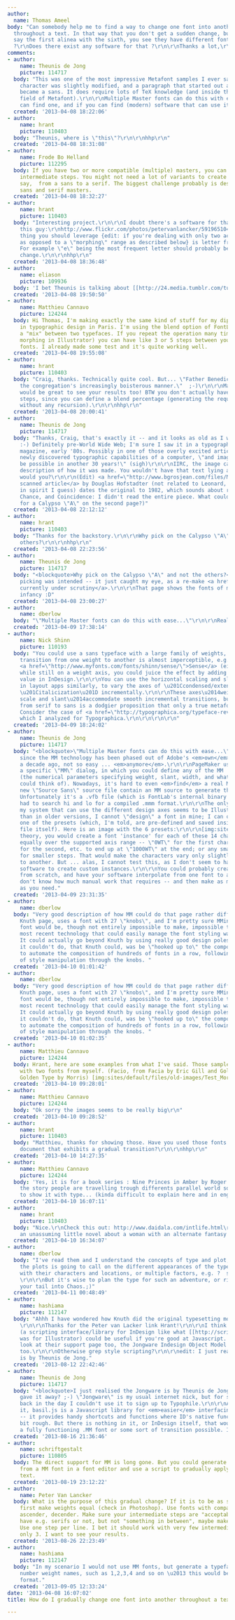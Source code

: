 ```yaml
---
author:
  name: Thomas Ameel
body: "Can somebody help me to find a way to change one font into another gradually
  throughout a text. In that way that you don't get a sudden change, but if you compare
  say the first alinea with the sixth, you see they have different fonts.\r\nAny ideas
  ?\r\nDoes there exist any software for that ?\r\n\r\nThanks a lot,\r\nThomas."
comments:
- author:
    name: Theunis de Jong
    picture: 114717
  body: "This was one of the most impressive Metafont samples I ever saw; every single
    character was slightly modified, and a paragraph that started out a serif slowly
    became a sans. It does require lots of TeX knowledge (and inside that, the special
    field of Metafont).\r\n\r\nMultiple Master fonts can do this with ease -- if you
    can find one, and if you can find (modern) software that can use it!"
  created: '2013-04-08 18:22:06'
- author:
    name: hrant
    picture: 110403
  body: "Theunis, where is \"this\"?\r\n\r\nhhp\r\n"
  created: '2013-04-08 18:31:08'
- author:
    name: Frode Bo Helland
    picture: 112295
  body: If you have two or more compatible (multiple) masters, you can interpolate
    intermediate steps. You might not need a lot of variants to create a smooth transition,
    say,  from a sans to a serif. The biggest challenge probably is designing compatible
    sans and serif masters.
  created: '2013-04-08 18:32:27'
- author:
    name: hrant
    picture: 110403
  body: "Interesting project.\r\n\r\nI doubt there's a software for that. Maybe ask
    this guy:\r\nhttp://www.flickr.com/photos/petervanlancker/5919651040\r\n\r\nOne
    thing you should leverage {edit: if you're dealing with only two actual fonts,
    as opposed to a \"morphing\" range as described below} is letter frequencies.
    For example \"e\" being the most frequent letter should probably be the last to
    change.\r\n\r\nhhp\r\n"
  created: '2013-04-08 18:36:48'
- author:
    name: eliason
    picture: 109936
  body: 'I bet Theunis is talking about [[http://24.media.tumblr.com/tumblr_krtqsrmJup1qzbqrvo1_500.png|this]]. '
  created: '2013-04-08 19:50:50'
- author:
    name: Matthieu Cannavo
    picture: 124244
  body: Hi Thomas, I'm making exactly the same kind of stuff for my diploma project
    in typographic design in Paris. I'm using the blend option of FontLab to create
    a "mix" between two typefaces. If you repeat the operation many times (like a
    morphing in Illustrator) you can have like 3 or 5 steps between your two first
    fonts. I already made some test and it's quite working well.
  created: '2013-04-08 19:55:08'
- author:
    name: hrant
    picture: 110403
  body: "Craig, thanks. Technically quite cool. But... \"Father Benedict had to accommodate
    the congregation's increasingly boisterous manner.\"  ;-)\r\n\r\nMattheiu, it
    would be great to see your results too! BTW you don't actually have to <em>repeat</em>
    steps, since you can define a blend percentage (generating the required gradation
    without any recursion).\r\n\r\nhhp\r\n"
  created: '2013-04-08 20:00:41'
- author:
    name: Theunis de Jong
    picture: 114717
  body: "Thanks, Craig, that's exactly it -- and it looks as old as I was remembering
    :-) Definitely pre-World Wide Web; I'm sure I saw it in a typographers' or designers'
    magazine, early '80s. Possibly in one of those overly excited articles about the
    newly discovered typographic capabilities of a computer, \"and imagine what will
    be possible in another 30 years!\" (sigh)\r\n\r\nIIRC, the image came with a technical
    description of how it was made. You wouldn't have that text lying around somewhere,
    would you?\r\n\r\n(Edit) <a href=\"http://www.bgrosjean.com/files/Metamagical_Themas.pdf\">This
    scanned article</a> by Douglas Hofstadter (not related to Leonard, other than
    in spirit I guess) dates the original to 1982, which sounds about right.\r\n(On
    Chance, and Coincidence: I didn't read the entire piece. What could be the reason
    for a Calypso \"A\" on the second page?)"
  created: '2013-04-08 22:12:12'
- author:
    name: hrant
    picture: 110403
  body: "Thanks for the backstory.\r\n\r\nWhy pick on the Calypso \"A\" and not the
    others?\r\n\r\nhhp\r\n"
  created: '2013-04-08 22:23:56'
- author:
    name: Theunis de Jong
    picture: 114717
  body: "<blockquote>Why pick on the Calypso \"A\" and not the others?</blockquote>\r\n\r\nNo
    picking was intended -- it just caught my eye, as a re-make <a href=\"http://typophile.com/node/102099\">is
    currently under scrutiny</a>.\r\n\r\nThat page shows the fonts of my (typographic)
    infancy :D"
  created: '2013-04-08 23:00:27'
- author:
    name: dberlow
  body: "\"Multiple Master fonts can do this with ease...\"\r\n\r\nReally?"
  created: '2013-04-09 17:38:14'
- author:
    name: Nick Shinn
    picture: 110193
  body: "You could use a sans typeface with a large family of weights, in which the
    transition from one weight to another is almost imperceptible, e.g. Shinntype\u2019s
    <a href=\"http://www.myfonts.com/fonts/shinn/sense/\">Sense</a> (eight weights).\r\n\r\nSimilarly,
    while still on a weight axis, you could juice the effect by adding a minute stroke
    value in InDesign.\r\n\r\nYou can use the horizontal scaling and slant controls
    in layout apps similarly, to vary the axes of \u201Ccondensed/extended\u201D and
    \u201Citalicization\u201D incrementally.\r\n\r\nThese axes\u2014weight, horizontal
    scale and slant\u2014accommodate smooth incremental transitions, but morphing
    from serif to sans is a dodgier proposition that only a true metafont can accomplish.
    Consider the case of <a href=\"http://typographica.org/typeface-reviews/karloff/\">Karloff</a>,
    which I analyzed for Typographica.\r\n\r\n\r\n\r\n"
  created: '2013-04-09 18:24:02'
- author:
    name: Theunis de Jong
    picture: 114717
  body: "<blockquote>\"Multiple Master fonts can do this with ease...\"\r\nReally?</blockquote>\r\n\r\nActually,
    since the MM technology has been phased out of Adobe's <em>own</em> software around
    a decade ago, not so easy ... <em>anymore</em>.\r\n\r\nPageMaker used to have
    a specific \"MM\" dialog, in which you could define any of the MM 'design axes'
    (the numerical parameters specifying weight, slant, width, and whatever the designer
    could think of). Nowadays, it's hard to even <em>find</em> a real MM font! Adobe's
    new \"Source Sans\" source file contain an MM source to generate the weights.
    Unfortunately it's a .vfb file (which is FontLab's internal binary format). I
    had to search hi and lo for a compiled .mmm format.\r\n\r\nThe only software on
    my system that can use the different design axes seems to be Illustrator. Other
    than in older versions, I cannot \"design\" a font in mine; I can only select
    one of the presets (which, I'm told, are pre-defined and saved inside the font
    file itself). Here is an image with the 6 presets:\r\n\r\n[img:sites/default/files/old-images/mmdemo_5032.png]\r\n\r\nIn
    theory, you would create a font 'instance' for each of these 14 characters, divided
    equally over the supported axis range -- \"0WT\" for the first character, \"77WT\"
    for the second, etc. to end up at \"1000WT\" at the end; or any smaller value
    for smaller steps. That would make the characters vary only slightly from one
    to another. But ... alas, I cannot test this, as I don't seem to have the proper
    software to create custom instances.\r\n\r\nYou could probably create an MM font
    from scratch, and have your software interpolate from one font to another -- I
    don't know how much manual work that requires -- and then make as much \"pre-sets\"
    as you need."
  created: '2013-04-09 23:31:35'
- author:
    name: dberlow
  body: "Very good description of how MM could do that page rather differently. The
    Knuth page, uses a font with 27 \"knobs\", and I'm pretty sure MMing a 27 axis
    font would be, though not entirely impossible to make, impossible to use. \r\n\r\nThe
    most recent technology that could easily manage the font styling was Chameleon.
    It could actually go beyond Knuth by using really good design poles.\r\n\r\nWhat
    it couldn't do, that Knuth could, was be \"hooked up to\" the composition system
    to automate the composition of hundreds of fonts in a row, following a pattern
    of style manipulation through the knobs. "
  created: '2013-04-10 01:01:42'
- author:
    name: dberlow
  body: "Very good description of how MM could do that page rather differently. The
    Knuth page, uses a font with 27 \"knobs\", and I'm pretty sure MMing a 27 axis
    font would be, though not entirely impossible to make, impossible to use. \r\n\r\nThe
    most recent technology that could easily manage the font styling was Chameleon.
    It could actually go beyond Knuth by using really good design poles.\r\n\r\nWhat
    it couldn't do, that Knuth could, was be \"hooked up to\" the composition system
    to automate the composition of hundreds of fonts in a row, following a pattern
    of style manipulation through the knobs. "
  created: '2013-04-10 01:02:35'
- author:
    name: Matthieu Cannavo
    picture: 124244
  body: Hrant, here are some examples from what I've said. Those samples are made
    with two fonts from myself. (Facio, from Facia by Eric Gill and Goldino from the
    Golden Type by Morris) [img:sites/default/files/old-images/Test_Morphing_a_4021.jpg][img:sites/default/files/old-images/Test_Morphing_l_5461.jpg]
  created: '2013-04-10 09:28:01'
- author:
    name: Matthieu Cannavo
    picture: 124244
  body: "Ok sorry the images seems to be really big\r\n"
  created: '2013-04-10 09:28:52'
- author:
    name: hrant
    picture: 110403
  body: "Matthieu, thanks for showing those. Have you used those fonts to create a
    document that exhibits a gradual transition?\r\n\r\nhhp\r\n"
  created: '2013-04-10 14:27:35'
- author:
    name: Matthieu Cannavo
    picture: 124244
  body: 'Yes, it is for a book series : Nine Princes in Amber by Roger Zelazny : in
    the story people are travelling trough differents parallel world so I would like
    to show it with type... (kinda difficult to explain here and in english)'
  created: '2013-04-10 16:07:11'
- author:
    name: hrant
    picture: 110403
  body: "Nice.\r\nCheck this out: http://www.daidala.com/intlife.html\r\nIt's from
    an unassuming little novel about a woman with an alternate fantasy life.\r\n\r\nhhp\r\n"
  created: '2013-04-10 16:34:07'
- author:
    name: dberlow
  body: "I've read them and I understand the concepts of type and plot, But what in
    the plots is going to call on the different appearances of the type, the Trumps
    with their characters and locations, or multiple factors, e.g. ?  should be fun.
    \r\n\r\nBut it's wise to plan the type for such an adventure, or risk chasing
    your tail into Chaos.;)"
  created: '2013-04-11 00:48:49'
- author:
    name: hashiama
    picture: 112147
  body: "Ahhh I have wondered how Knuth did the original typesetting morphing too.
    \r\n\r\nThanks for the Peter van Lacker link Hrant!\r\n\r\nI think [[http://basiljs.ch/about/|Basil.js]]
    (a scripting interface/library for InDesign like what [[http://scriptographer.org|Scriptographer]]
    was for Illustrator) could be useful if you're good at Javascript. Definitely
    look at their support page too, the Jongware Indesign Object Model JS looks promising
    too.\r\n\r\nOtherwise grep style scripting?\r\n\r\nedit: I just realised the Jongware
    is by Theunis de Jong."
  created: '2013-08-12 22:42:46'
- author:
    name: Theunis de Jong
    picture: 114717
  body: "<blockquote>I just realised the Jongware is by Theunis de Jong.</blockquote>\r\nWhat
    gave it away? ;-) \"Jongware\" is my usual internet nick, but for some reason,
    back in the day I couldn't use it to sign up to Typophile.\r\n\r\nAs I understand
    it, basil.js is a Javascript library for <em>easier</em> interfacing with InDesign
    -- it provides handy shortcuts and functions where ID's native functions are a
    bit rough. But there is nothing in it, or InDesign itself, that would make using
    a fully functioning .MM font or some sort of transition possible. Is there?"
  created: '2013-08-16 21:36:46'
- author:
    name: schriftgestalt
    picture: 110805
  body: The direct support for MM is long gone. But you could generate a lot instances
    from a MM font in a font editor and use a script to gradually apply them to the
    text.
  created: '2013-08-19 23:12:22'
- author:
    name: Peter Van Lancker
  body: What is the purpose of this gradual change? If it is to be as smooth as possible,
    first make weights equal (check in Photoshop). Use fonts with comparable x-height,
    ascender, decender. Make sure your intermediate steps are "acceptable", that they
    have e.g. serifs or not, but not "something in between", maybe make a semi serif.
    Use one step per line. I bet it should work with very few intermediates, maybe
    only 3. I want to see your results.
  created: '2013-08-26 22:23:49'
- author:
    name: hashiama
    picture: 112147
  body: "In my scenario I would not use MM fonts, but generate a typeface with consecutive
    number weight names, such as 1,2,3,4 and so on \u2013 this would be in opentype
    format."
  created: '2013-09-05 12:33:24'
date: '2013-04-08 16:07:02'
title: How do I gradually change one font into another throughout a text ?

---
```

